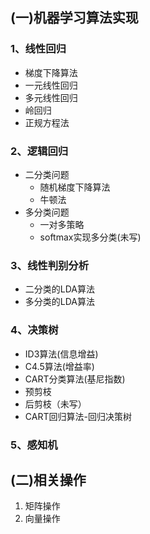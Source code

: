 ## (一)机器学习算法实现
### 1、线性回归
  + 梯度下降算法
  + 一元线性回归
  + 多元线性回归
  + 岭回归
  + 正规方程法
### 2、逻辑回归
  + 二分类问题
     + 随机梯度下降算法
     + 牛顿法
  + 多分类问题
     + 一对多策略
     + softmax实现多分类(未写)
### 3、线性判别分析
  + 二分类的LDA算法
  + 多分类的LDA算法
### 4、决策树
  + ID3算法(信息增益)
  + C4.5算法(增益率)
  + CART分类算法(基尼指数)
  + 预剪枝
  + 后剪枝（未写）
  + CART回归算法-回归决策树
### 5、感知机
    
## (二)相关操作
1. 矩阵操作
2. 向量操作
